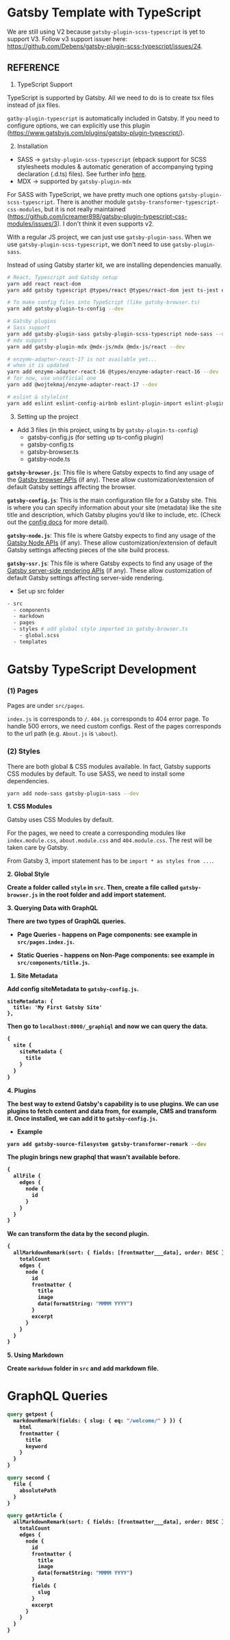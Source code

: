 # Gatsby Template with TypeScript

We are still using V2 because `gatsby-plugin-scss-typescript` is yet to support V3. Follow v3 support issuer here: https://github.com/Debens/gatsby-plugin-scss-typescript/issues/24.

## REFERENCE

1. TypeScript Support

TypeScript is supported by Gatsby. All we need to do is to create tsx files instead of jsx files.

`gatby-plugin-typescript` is automatically included in Gatsby. If you need to configure options, we can explicitly use this plugin (https://www.gatsbyjs.com/plugins/gatsby-plugin-typescript/).

2. Installation

- SASS -> `gatsby-plugin-scss-typescript` (ebpack support for SCSS stylesheets modules & automatic generation of accompanying typing declaration (.d.ts) files). See further info [here](https://www.gatsbyjs.com/plugins/gatsby-plugin-scss-typescript/).
- MDX -> supported by `gatsby-plugin-mdx`

For SASS with TypeScript, we have pretty much one options `gatsby-plugin-scss-typescript`.
There is another module `gatsby-transformer-typescript-css-modules`, but it is not really maintained (https://github.com/jcreamer898/gatsby-plugin-typescript-css-modules/issues/3). I don't think it even supports v2.

With a regular JS project, we can just use `gatsby-plugin-sass`. When we use `gatsby-plugin-scss-typescript`, we don't need to use `gatsby-plugin-sass`.

Instead of using Gatsby starter kit, we are installing dependencies manually.

```bash
# React, Typescript and Gatsby setup
yarn add react react-dom
yarn add gatsby typescript @types/react @types/react-dom jest ts-jest enzyme @types/jest @types/enzyme --dev

# To make config files into TypeScript (like gatsby-browser.ts)
yarn add gatsby-plugin-ts-config --dev

# Gatsby plugins
# Sass support
yarn add gatsby-plugin-sass gatsby-plugin-scss-typescript node-sass --dev
# mdx support
yarn add gatsby-plugin-mdx @mdx-js/mdx @mdx-js/react --dev

# enzyme-adapter-react-17 is not available yet...
# when it is updated
yarn add enzyme-adapter-react-16 @types/enzyme-adapter-react-16 --dev
# for now, use unofficial one
yarn add @wojtekmaj/enzyme-adapter-react-17 --dev

# eslint & stylelint
yarn add eslint eslint-config-airbnb eslint-plugin-import eslint-plugin-jsx-a11y eslint-plugin-react eslint-plugin-react-hooks @typescript-eslint/eslint-plugin @typescript-eslint/parser stylelint stylelint-order stylelint-scss --dev
```

3. Setting up the project

- Add 3 files (in this project, using ts by `gatsby-plugin-ts-config`)
  - gatsby-config.js (for setting up ts-config plugin)
  - gatsby-config.ts
  - gatsby-browser.ts
  - gatsby-node.ts

**`gatsby-browser.js`**: This file is where Gatsby expects to find any usage of the [Gatsby browser APIs](https://www.gatsbyjs.com/docs/browser-apis/) (if any). These allow customization/extension of default Gatsby settings affecting the browser.

**`gatsby-config.js`**: This is the main configuration file for a Gatsby site. This is where you can specify information about your site (metadata) like the site title and description, which Gatsby plugins you’d like to include, etc. (Check out the [config docs](https://www.gatsbyjs.com/docs/gatsby-config/) for more detail).

**`gatsby-node.js`**: This file is where Gatsby expects to find any usage of the [Gatsby Node APIs](https://www.gatsbyjs.com/docs/node-apis/) (if any). These allow customization/extension of default Gatsby settings affecting pieces of the site build process.

**`gatsby-ssr.js`**: This file is where Gatsby expects to find any usage of the [Gatsby server-side rendering APIs](https://www.gatsbyjs.com/docs/ssr-apis/) (if any). These allow customization of default Gatsby settings affecting server-side rendering.

- Set up src folder

```bash
- src
  - components
  - markdown
  - pages
  - styles # add global style imported in gatsby-browser.ts
    - global.scss
  - templates
```

# Gatsby TypeScript Development

### (1) Pages

Pages are under `src/pages`.

`index.js` is corresponds to `/`. `404.js` corresponds to 404 error page. To handle 500 errors, we need custom configs. Rest of the pages corresponds to the url path (e.g. `About.js` is `\about`).

### (2) Styles

There are both global & CSS modules available. In fact, Gatsby supports CSS modules by default. To use SASS, we need to install some dependencies.

```bash
yarn add node-sass gatsby-plugin-sass --dev
```

<strong>1. CSS Modules</strong>

Gatsby uses CSS Modules by default.

For the pages, we need to create a corresponding modules like `index.module.css`, `about.module.css` and `404.module.css`. The rest will be taken care by Gatsby.

From Gatsby 3, import statement has to be `import * as styles from ...`.

<strong>2. Global Style</style>

Create a folder called `style` in `src`. Then, create a file called `gatsby-browser.js` in the root folder and add import statement.

<strong>3. Querying Data with GraphQL</strong>

There are two types of GraphQL queries.

- Page Queries - happens on Page components: see example in `src/pages.index.js`.

- Static Queries - happens on Non-Page components: see example in `src/components/title.js`.

1. Site Metadata

Add config siteMetadata to `gatsby-config.js`.

```
siteMetadata: {
  title: 'My First Gatsby Site'
},
```

Then go to `localhost:8000/_graphiql` and now we can query the data.

```graphql
{
  site {
    siteMetadata {
      title
    }
  }
}
```

<strong>4. Plugins</strong>

The best way to extend Gatsby's capability is to use plugins. We can use plugins to fetch content and data from, for example, CMS and transform it. Once installed, we can add it to `gatsby-config.js`.

- Example

```bash
yarn add gatsby-source-filesystem gatsby-transformer-remark --dev
```

The plugin brings new graphql that wasn't available before.

```graphql
{
  allFile {
    edges {
      node {
        id
      }
    }
  }
}
```

We can transform the data by the second plugin.

```graphql
{
  allMarkdownRemark(sort: { fields: [frontmatter___data], order: DESC }) {
    totalCount
    edges {
      node {
        id
        frontmatter {
          title
          image
          data(formatString: "MMMM YYYY")
        }
        excerpt
      }
    }
  }
}
```

<strong>5. Using Markdown</strong>

Create `markdown` folder in `src` and add markdown file.

# GraphQL Queries

```graphql
query getpost {
  markdownRemark(fields: { slug: { eq: "/welcome/" } }) {
    html
    frontmatter {
      title
      keyword
    }
  }
}

query second {
  file {
    absolutePath
  }
}

query getArticle {
  allMarkdownRemark(sort: { fields: [frontmatter___data], order: DESC }) {
    totalCount
    edges {
      node {
        id
        frontmatter {
          title
          image
          data(formatString: "MMMM YYYY")
        }
        fields {
          slug
        }
        excerpt
      }
    }
  }
}
```
